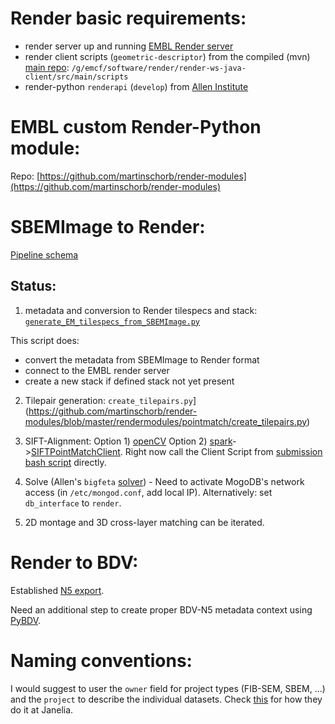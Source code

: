 
# Render basic requirements:


- render server up and running [EMBL Render server](http://render.embl.de)
- render client scripts (`geometric-descriptor`) from the compiled (mvn) [main repo](https://github.com/saalfeldlab/render): `/g/emcf/software/render/render-ws-java-client/src/main/scripts`
- render-python `renderapi` (`develop`) from [Allen Institute](https://github.com/AllenInstitute/render-python-apps)


# EMBL custom Render-Python module:

Repo: [https://github.com/martinschorb/render-modules](https://github.com/martinschorb/render-modules)



# SBEMImage to Render:
[Pipeline schema](https://schorb.embl-community.io/volumealign/SBEM_scheme.html)

## Status:
1. metadata and conversion to Render tilespecs and stack: [`generate_EM_tilespecs_from_SBEMImage.py`](https://github.com/martinschorb/render-modules/blob/master/rendermodules/dataimport/generate_EM_tilespecs_from_SBEMImage.py)

This script does:
- convert the metadata from SBEMImage to Render format
- connect to the EMBL render server
- create a new stack if defined stack not yet present

2. Tilepair generation: `create_tilepairs.py`](https://github.com/martinschorb/render-modules/blob/master/rendermodules/pointmatch/create_tilepairs.py)

3. SIFT-Alignment: Option 1) [openCV](https://github.com/martinschorb/render-modules/blob/master/rendermodules/pointmatch/generate_point_matches_opencv.py)
  Option 2) [spark](https://github.com/martinschorb/render-modules/blob/master/rendermodules/pointmatch/generate_point_matches_spark.py)->[SIFTPointMatchClient](https://github.com/saalfeldlab/render/blob/geometric_descriptor/render-ws-spark-client/src/main/java/org/janelia/render/client/spark/SIFTPointMatchClient.java"). Right now call the Client Script from [submission bash script](https://git.embl.de/schorb/volumealign/-/blob/master/spark_slurm.sh) directly.

4. Solve (Allen's `bigfeta` [solver](https://github.com/martinschorb/render-modules/blob/master/rendermodules/solver/solve.py)) - Need to activate MogoDB's network access (in `/etc/mongod.conf`, add local IP). Alternatively: set `db_interface` to `render`.

5. 2D montage and 3D cross-layer matching can be iterated.

# Render to BDV:

Established [N5 export](https://github.com/saalfeldlab/render/blob/geometric_descriptor/render-ws-spark-client/src/main/java/org/janelia/render/client/spark/n5/N5Client.java).

Need an additional step to create proper BDV-N5 metadata context using [PyBDV](https://github.com/constantinpape/pybdv).


# Naming conventions:

I would suggest to user the `owner` field for project types (FIB-SEM, SBEM, ...) and the `project` to describe the individual datasets. Check [this](https://github.com/saalfeldlab/render/issues/106) for how they do it at Janelia.

